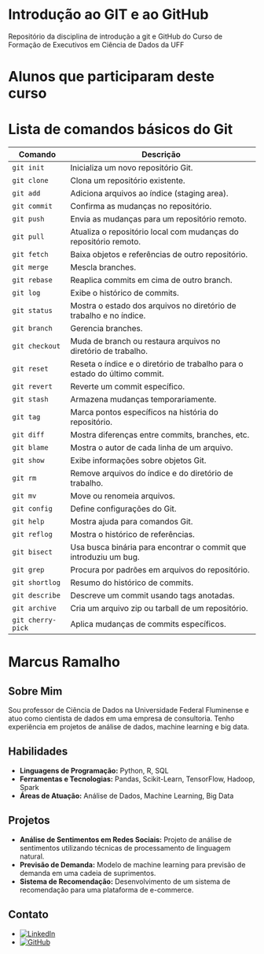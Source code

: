 

# Introdução ao GIT e ao GitHub

Repositório da disciplina de introdução a git e GitHub do Curso de Formação de Executivos em Ciência de Dados da UFF


# Alunos que participaram deste curso

# Lista de comandos básicos do Git

| Comando           | Descrição                                                                 |
| ----------------- | ------------------------------------------------------------------------- |
| `git init`        | Inicializa um novo repositório Git.                                       |
| `git clone`       | Clona um repositório existente.                                           |
| `git add`         | Adiciona arquivos ao índice (staging area).                               |
| `git commit`      | Confirma as mudanças no repositório.                                      |
| `git push`        | Envia as mudanças para um repositório remoto.                             |
| `git pull`        | Atualiza o repositório local com mudanças do repositório remoto.          |
| `git fetch`       | Baixa objetos e referências de outro repositório.                         |
| `git merge`       | Mescla branches.                                                          |
| `git rebase`      | Reaplica commits em cima de outro branch.                                 |
| `git log`         | Exibe o histórico de commits.                                             |
| `git status`      | Mostra o estado dos arquivos no diretório de trabalho e no índice.        |
| `git branch`      | Gerencia branches.                                                        |
| `git checkout`    | Muda de branch ou restaura arquivos no diretório de trabalho.             |
| `git reset`       | Reseta o índice e o diretório de trabalho para o estado do último commit. |
| `git revert`      | Reverte um commit específico.                                             |
| `git stash`       | Armazena mudanças temporariamente.                                        |
| `git tag`         | Marca pontos específicos na história do repositório.                      |
| `git diff`        | Mostra diferenças entre commits, branches, etc.                           |
| `git blame`       | Mostra o autor de cada linha de um arquivo.                               |
| `git show`        | Exibe informações sobre objetos Git.                                      |
| `git rm`          | Remove arquivos do índice e do diretório de trabalho.                     |
| `git mv`          | Move ou renomeia arquivos.                                                |
| `git config`      | Define configurações do Git.                                              |
| `git help`        | Mostra ajuda para comandos Git.                                           |
| `git reflog`      | Mostra o histórico de referências.                                        |
| `git bisect`      | Usa busca binária para encontrar o commit que introduziu um bug.          |
| `git grep`        | Procura por padrões em arquivos do repositório.                           |
| `git shortlog`    | Resumo do histórico de commits.                                           |
| `git describe`    | Descreve um commit usando tags anotadas.                                  |
| `git archive`     | Cria um arquivo zip ou tarball de um repositório.                         |
| `git cherry-pick` | Aplica mudanças de commits específicos.                                   |

# Marcus Ramalho

## Sobre Mim

Sou professor de Ciência de Dados na Universidade Federal Fluminense e atuo como cientista de dados em uma empresa de consultoria. Tenho experiência em projetos de análise de dados, machine learning e big data.

## Habilidades

- **Linguagens de Programação:** Python, R, SQL
- **Ferramentas e Tecnologias:** Pandas, Scikit-Learn, TensorFlow, Hadoop, Spark
- **Áreas de Atuação:** Análise de Dados, Machine Learning, Big Data

## Projetos

- **Análise de Sentimentos em Redes Sociais:** Projeto de análise de sentimentos utilizando técnicas de processamento de linguagem natural.
- **Previsão de Demanda:** Modelo de machine learning para previsão de demanda em uma cadeia de suprimentos.
- **Sistema de Recomendação:** Desenvolvimento de um sistema de recomendação para uma plataforma de e-commerce.

## Contato

- [![LinkedIn](https://img.shields.io/badge/LinkedIn-blue?style=flat&logo=linkedin)](https://www.linkedin.com/in/marcus-ramalho-8a440545/)
- [![GitHub](https://img.shields.io/badge/GitHub-black?style=flat&logo=github)](https://github.com/seu-usuario)

